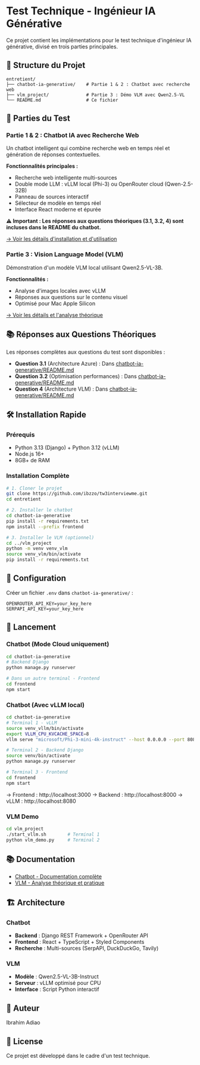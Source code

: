 # Test Technique - Ingénieur IA Générative

Ce projet contient les implémentations pour le test technique d'ingénieur IA générative, divisé en trois parties principales.

## 📁 Structure du Projet

```
entretient/
├── chatbot-ia-generative/    # Partie 1 & 2 : Chatbot avec recherche web
├── vlm_project/              # Partie 3 : Démo VLM avec Qwen2.5-VL
└── README.md                 # Ce fichier
```

## 🚀 Parties du Test

### Partie 1 & 2 : Chatbot IA avec Recherche Web
Un chatbot intelligent qui combine recherche web en temps réel et génération de réponses contextuelles.

**Fonctionnalités principales :**
- Recherche web intelligente multi-sources
- Double mode LLM : vLLM local (Phi-3) ou OpenRouter cloud (Qwen-2.5-32B)
- Panneau de sources interactif
- Sélecteur de modèle en temps réel
- Interface React moderne et épurée

**⚠️ Important : Les réponses aux questions théoriques (3.1, 3.2, 4) sont incluses dans le README du chatbot.**

[→ Voir les détails d'installation et d'utilisation](./chatbot-ia-generative/README.md)

### Partie 3 : Vision Language Model (VLM)
Démonstration d'un modèle VLM local utilisant Qwen2.5-VL-3B.

**Fonctionnalités :**
- Analyse d'images locales avec vLLM
- Réponses aux questions sur le contenu visuel
- Optimisé pour Mac Apple Silicon

[→ Voir les détails et l'analyse théorique](./vlm_project/README.md)

## 📚 Réponses aux Questions Théoriques

Les réponses complètes aux questions du test sont disponibles :
- **Question 3.1** (Architecture Azure) : Dans [chatbot-ia-generative/README.md](./chatbot-ia-generative/README.md#31-architecture-et-déploiement-azure)
- **Question 3.2** (Optimisation performances) : Dans [chatbot-ia-generative/README.md](./chatbot-ia-generative/README.md#question-32--amélioration-de-la-vitesse-de-traitement)
- **Question 4** (Architecture VLM) : Dans [chatbot-ia-generative/README.md](./chatbot-ia-generative/README.md#question-4--architecture-vlm-vision-language-model)

## 🛠 Installation Rapide

### Prérequis
- Python 3.13 (Django) + Python 3.12 (vLLM)
- Node.js 16+
- 8GB+ de RAM

### Installation Complète
```bash
# 1. Cloner le projet
git clone https://github.com/ibzzo/tw3interviewme.git
cd entretient

# 2. Installer le chatbot
cd chatbot-ia-generative
pip install -r requirements.txt
npm install --prefix frontend

# 3. Installer le VLM (optionnel)
cd ../vlm_project
python -m venv venv_vlm
source venv_vlm/bin/activate
pip install -r requirements.txt
```

## 📝 Configuration

Créer un fichier `.env` dans `chatbot-ia-generative/` :
```env
OPENROUTER_API_KEY=your_key_here
SERPAPI_API_KEY=your_key_here
```

## 🚀 Lancement

### Chatbot (Mode Cloud uniquement)
```bash
cd chatbot-ia-generative
# Backend Django
python manage.py runserver

# Dans un autre terminal - Frontend
cd frontend
npm start
```

### Chatbot (Avec vLLM local)
```bash
cd chatbot-ia-generative
# Terminal 1 - vLLM
source venv_vllm/bin/activate
export VLLM_CPU_KVCACHE_SPACE=8
vllm serve "microsoft/Phi-3-mini-4k-instruct" --host 0.0.0.0 --port 8080

# Terminal 2 - Backend Django
source venv/bin/activate
python manage.py runserver

# Terminal 3 - Frontend
cd frontend
npm start
```

→ Frontend : http://localhost:3000
→ Backend : http://localhost:8000
→ vLLM : http://localhost:8080

### VLM Demo
```bash
cd vlm_project
./start_vllm.sh        # Terminal 1
python vlm_demo.py     # Terminal 2
```

## 📚 Documentation
- [Chatbot - Documentation complète](./chatbot-ia-generative/README.md)
- [VLM - Analyse théorique et pratique](./vlm_project/README.md)

## 🏗 Architecture

### Chatbot
- **Backend** : Django REST Framework + OpenRouter API
- **Frontend** : React + TypeScript + Styled Components
- **Recherche** : Multi-sources (SerpAPI, DuckDuckGo, Tavily)

### VLM
- **Modèle** : Qwen2.5-VL-3B-Instruct
- **Serveur** : vLLM optimisé pour CPU
- **Interface** : Script Python interactif

## 👤 Auteur
Ibrahim Adiao

## 📄 License
Ce projet est développé dans le cadre d'un test technique.